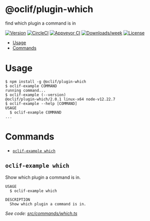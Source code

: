 @oclif/plugin-which
===================

find which plugin a command is in

[![Version](https://img.shields.io/npm/v/@oclif/plugin-which.svg)](https://npmjs.org/package/@oclif/plugin-which)
[![CircleCI](https://circleci.com/gh/oclif/plugin-which/tree/master.svg?style=shield)](https://circleci.com/gh/oclif/plugin-which/tree/master)
[![Appveyor CI](https://ci.appveyor.com/api/projects/status/github/oclif/plugin-which?branch=master&svg=true)](https://ci.appveyor.com/project/oclif/plugin-which/branch/master)
[![Downloads/week](https://img.shields.io/npm/dw/@oclif/plugin-which.svg)](https://npmjs.org/package/@oclif/plugin-which)
[![License](https://img.shields.io/npm/l/@oclif/plugin-which.svg)](https://github.com/oclif/plugin-which/blob/master/package.json)

<!-- toc -->
* [Usage](#usage)
* [Commands](#commands)
<!-- tocstop -->
# Usage
<!-- usage -->
```sh-session
$ npm install -g @oclif/plugin-which
$ oclif-example COMMAND
running command...
$ oclif-example (--version)
@oclif/plugin-which/2.0.1 linux-x64 node-v12.22.7
$ oclif-example --help [COMMAND]
USAGE
  $ oclif-example COMMAND
...
```
<!-- usagestop -->
# Commands
<!-- commands -->
* [`oclif-example which`](#oclif-example-which)

## `oclif-example which`

Show which plugin a command is in.

```
USAGE
  $ oclif-example which

DESCRIPTION
  Show which plugin a command is in.
```

_See code: [src/commands/which.ts](https://github.com/oclif/plugin-which/blob/v2.0.1/src/commands/which.ts)_
<!-- commandsstop -->
